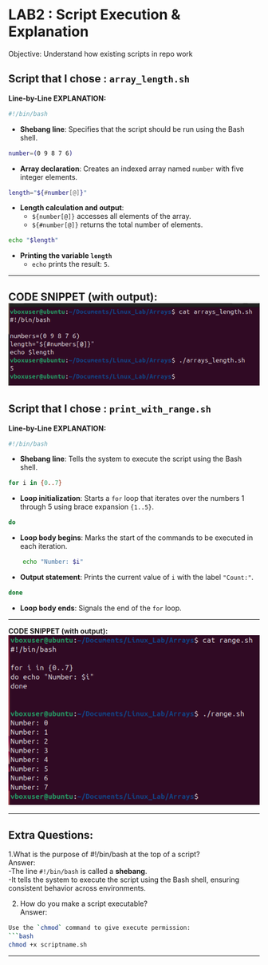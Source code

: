 # LAB2 : Script Execution & Explanation
Objective: Understand how existing scripts in repo work  

## Script that I chose : `array_length.sh`
**Line-by-Line EXPLANATION:**  

```bash
#!/bin/bash
```
- **Shebang line**: Specifies that the script should be run using the Bash shell.

```bash
number=(0 9 8 7 6)
```
- **Array declaration**: Creates an indexed array named `number` with five integer elements.

```bash
length="${#number[@]}"
```
- **Length calculation and output**:  
  - `${number[@]}` accesses all elements of the array.  
  - `${#number[@]}` returns the total number of elements.
    
```bash
echo "$length"
```
- **Printing the variable `length`**  
  - `echo` prints the result: `5`.

---
**CODE SNIPPET (with output):**
![](https://github.com/boa3444/Linux_Lab/blob/eb55ee990f65321e00fdc16b3bf4fa3a56544406/images/arrays_length.png)  
---
## Script that I chose : `print_with_range.sh`
**Line-by-Line EXPLANATION:** 

```bash
#!/bin/bash
```
- **Shebang line**: Tells the system to execute the script using the Bash shell.

```bash
for i in {0..7}
```
- **Loop initialization**: Starts a `for` loop that iterates over the numbers 1 through 5 using brace expansion `{1..5}`.

```bash
do
```
- **Loop body begins**: Marks the start of the commands to be executed in each iteration.

```bash
    echo "Number: $i"
```
- **Output statement**: Prints the current value of `i` with the label `"Count:"`.

```bash
done
```
- **Loop body ends**: Signals the end of the `for` loop.

---
**CODE SNIPPET (with output):**
![](https://github.com/boa3444/Linux_Lab/blob/20afd810141bdb937b01b135367083a318b95bca/images/array_range.png)

---

## Extra Questions:
1.What is the purpose of #!/bin/bash at the top of a script?  
Answer:   
 -The line `#!/bin/bash` is called a **shebang**.   
 -It tells the system to execute the script using the Bash shell, ensuring consistent behavior across environments.  

 2. How do you make a script executable?  
Answer:  
```bash
Use the `chmod` command to give execute permission:
```bash
chmod +x scriptname.sh
```
---
